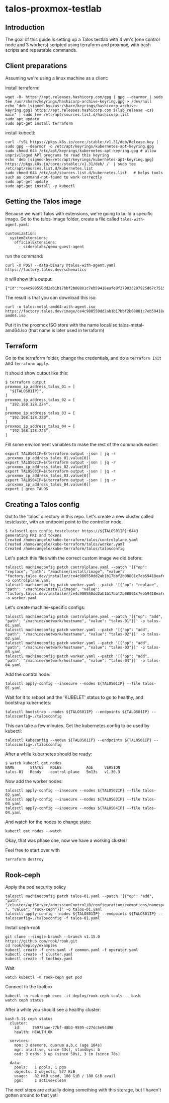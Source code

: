 # talos-proxmox-testlab

## Introduction

The goal of this guide is setting up a Talos testlab with 4 vm's (one control node and 3 workers) scripted using
terraform and proxmox, with bash scripts and repeatable commands.

## Client preparations

Assuming we're using a linux machine as a client:

install terraform:

    wget -O- https://apt.releases.hashicorp.com/gpg | gpg --dearmor | sudo tee /usr/share/keyrings/hashicorp-archive-keyring.gpg > /dev/null
    echo "deb [signed-by=/usr/share/keyrings/hashicorp-archive-keyring.gpg] https://apt.releases.hashicorp.com $(lsb_release -cs) main" | sudo tee /etc/apt/sources.list.d/hashicorp.list
    sudo apt update
    sudo apt-get install terraform

install kubectl:

    curl -fsSL https://pkgs.k8s.io/core:/stable:/v1.31/deb/Release.key | sudo gpg --dearmor -o /etc/apt/keyrings/kubernetes-apt-keyring.gpg
    sudo chmod 644 /etc/apt/keyrings/kubernetes-apt-keyring.gpg # allow unprivileged APT programs to read this keyring
    echo 'deb [signed-by=/etc/apt/keyrings/kubernetes-apt-keyring.gpg] https://pkgs.k8s.io/core:/stable:/v1.31/deb/ /' | sudo tee /etc/apt/sources.list.d/kubernetes.list
    sudo chmod 644 /etc/apt/sources.list.d/kubernetes.list   # helps tools such as command-not-found to work correctly
    sudo apt-get update
    sudo apt-get install -y kubectl


## Getting the Talos image

Because we want Talos with extensions, we're going to build a specific image. Go to the talos-image folder, create
a file called `talos-with-agent.yaml`:

    customization:
      systemExtensions:
        officialExtensions:
          - siderolabs/qemu-guest-agent

run the command:

    curl -X POST --data-binary @talos-with-agent.yaml https://factory.talos.dev/schematics

it will show this output:

    {"id":"ce4c980550dd2ab1b17bbf2b08801c7eb59418eafe8f279833297925d67c7515"}

The result is that you can download this iso:

    curl -o talos-metal-amd64-with-agent.iso https://factory.talos.dev/image/ce4c980550dd2ab1b17bbf2b08801c7eb59418eafe8f279833297925d67c7515/v1.7.6/metal-amd64.iso

Put it in the proxmox ISO store with the name local/iso:talos-metal-amd64.iso (that name is later used in terraform)

## Terraform

Go to the terraform folder, change the credentials, and do a `terraform init` and `terraform apply`.

It should show output like this:

    $ terraform output
    proxmox_ip_address_talos_01 = [
      "${TALOS01IP}",
    ]
    proxmox_ip_address_talos_02 = [
      "192.168.128.224",
    ]
    proxmox_ip_address_talos_03 = [
      "192.168.128.220",
    ]
    proxmox_ip_address_talos_04 = [
      "192.168.128.223",
    ]

Fill some environment variables to make the rest of the commands easier:

    export TALOS01IP=$(terraform output -json | jq -r .proxmox_ip_address_talos_01.value[0])
    export TALOS02IP=$(terraform output -json | jq -r .proxmox_ip_address_talos_02.value[0])
    export TALOS03IP=$(terraform output -json | jq -r .proxmox_ip_address_talos_03.value[0])
    export TALOS04IP=$(terraform output -json | jq -r .proxmox_ip_address_talos_04.value[0])
    export | grep TALOS

## Creating a Talos config

Got to the 'talos' directory in this repo. Let's create a new cluster called testcluster, with an endpoint point to the controller node.

    $ talosctl gen config testcluster https://${TALOS01IP}:6443
    generating PKI and tokens
    Created /home/angelo/kube-terraform/talos/controlplane.yaml
    Created /home/angelo/kube-terraform/talos/worker.yaml
    Created /home/angelo/kube-terraform/talos/talosconfig

Let's patch this files with the correct custom image we did before:

    talosctl machineconfig patch controlplane.yaml --patch '[{"op": "replace", "path": "/machine/install/image", "value": "factory.talos.dev/installer/ce4c980550dd2ab1b17bbf2b08801c7eb59418eafe8f279833297925d67c7515:v1.7.6"}]' -o controlplane.yaml
    talosctl machineconfig patch worker.yaml --patch '[{"op": "replace", "path": "/machine/install/image", "value": "factory.talos.dev/installer/ce4c980550dd2ab1b17bbf2b08801c7eb59418eafe8f279833297925d67c7515:v1.7.6"}]' -o worker.yaml

Let's create machine-specific configs:

    talosctl machineconfig patch controlplane.yaml --patch '[{"op": "add", "path": "/machine/network/hostname", "value": "talos-01"}]' -o talos-01.yaml
    talosctl machineconfig patch worker.yaml --patch '[{"op": "add", "path": "/machine/network/hostname", "value": "talos-02"}]' -o talos-02.yaml
    talosctl machineconfig patch worker.yaml --patch '[{"op": "add", "path": "/machine/network/hostname", "value": "talos-03"}]' -o talos-03.yaml
    talosctl machineconfig patch worker.yaml --patch '[{"op": "add", "path": "/machine/network/hostname", "value": "talos-04"}]' -o talos-04.yaml


Add the control node:

    talosctl apply-config --insecure --nodes ${TALOS01IP} --file talos-01.yaml

Wait for it to reboot and the 'KUBELET' status to go to healthy, and bootstrap kubernetes:

    talosctl bootstrap --nodes ${TALOS01IP} --endpoints ${TALOS01IP} --talosconfig=./talosconfig

This can take a few minutes. 
Get the kubernetes config to be used by kubectl:

    talosctl kubeconfig --nodes ${TALOS01IP} --endpoints ${TALOS01IP} --talosconfig=./talosconfig

After a while kubernetes should be ready:

    $ watch kubectl get nodes
    NAME       STATUS   ROLES           AGE     VERSION
    talos-01   Ready    control-plane   5m13s   v1.30.3

Now add the worker nodes:

    talosctl apply-config --insecure --nodes ${TALOS02IP} --file talos-02.yaml
    talosctl apply-config --insecure --nodes ${TALOS03IP} --file talos-03.yaml
    talosctl apply-config --insecure --nodes ${TALOS04IP} --file talos-04.yaml

And watch for the nodes to change state:

    kubectl get nodes --watch

Okay, that was phase one, now we have a working cluster!

Feel free to start over with

    terraform destroy


## Rook-ceph



Apply the pod security policy

    talosctl machineconfig patch talos-01.yaml --patch '[{"op": "add", "path": "/cluster/apiServer/admissionControl/0/configuration/exemptions/namespaces/-", "value": "rook-ceph"}]' -o talos-01.yaml
    talosctl apply-config --nodes ${TALOS01IP} --endpoints ${TALOS01IP} --talosconfig=./talosconfig -f talos-01.yaml

Install ceph-rook

    git clone --single-branch --branch v1.15.0 https://github.com/rook/rook.git
    cd rook/deploy/examples
    kubectl create -f crds.yaml -f common.yaml -f operator.yaml
    kubectl create -f cluster.yaml
    kubectl create -f toolbox.yaml

Wait

    watch kubectl -n rook-ceph get pod

Connect to the toolbox

    kubectl -n rook-ceph exec -it deploy/rook-ceph-tools -- bash
    watch ceph status

After a while you should see a healthy cluster:

    bash-5.1$ ceph status 
      cluster:
        id:     76972aae-77bf-48b3-9595-c27dc5e94d98
        health: HEALTH_OK
     
      services:
        mon: 3 daemons, quorum a,b,c (age 104s)
        mgr: a(active, since 43s), standbys: b
        osd: 3 osds: 3 up (since 50s), 3 in (since 70s)
     
      data:
        pools:   1 pools, 1 pgs
        objects: 2 objects, 577 KiB
        usage:   82 MiB used, 180 GiB / 180 GiB avail
        pgs:     1 active+clean
     
The next steps are actually doing something with this storage, but I haven't gotten around to that yet!
